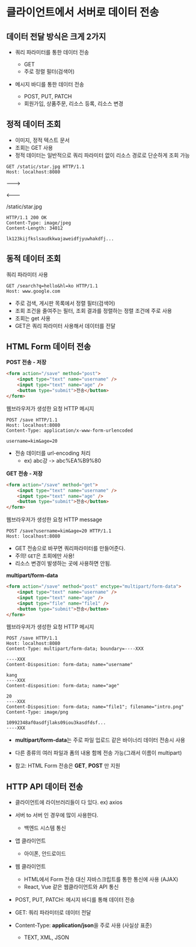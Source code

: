 # 클라이언트에서 서버로 데이터 전송

## 데이터 전달 방식은 크게 2가지

- 쿼리 파라미터를 통한 데이터 전송
    - GET
    - 주로 정렬 필터(검색어)

- 메시지 바디를 통한 데이터 전송
    - POST, PUT, PATCH
    - 회원가입, 상품주문, 리소스 등록, 리소스 변경


## 정적 데이터 조회

- 이미지, 정적 텍스트 문서
- 조회는 GET 사용
- 정적 데이터는 일반적으로 쿼리 파라미터 없이 리소스 경로로 단순하게 조회 가능

```
GET /static/star.jpg HTTP/1.1
Host: localhost:8080
```

--->

<---

/static/star.jpg
```
HTTP/1.1 200 OK
Content-Type: image/jpeg
Content-Length: 34012

lk123kijfkslsaudkkwajaweidfjyuwhakdfj...
```

## 동적 데이터 조회
쿼리 파라미터 사용

```
GET /search?q=hello&hl=ko HTTP/1.1
Host: www.google.com
```

- 주로 검색, 게시판 목록에서 정렬 필터(검색어)
- 조회 조건을 줄여주는 필터, 조회 결과를 정렬하는 정렬 조건에 주로 사용
- 조회는 get 사용
- GET은 쿼리 파라미터 사용해서 데이터를 전달


## HTML Form 데이터 전송
__POST 전송 - 저장__

```html
<form action="/save" method="post">
    <input type="text" name="username" />
    <input type="text" name="age" />
    <button type="submit">전송</button>
</form>
```

웹브라우저가 생성한 요청 HTTP 메시지

```
POST /save HTTP/1.1
Host: localhost:8080
Content-Type: application/x-www-form-urlencoded

username=kim&age=20
```
- 전송 데이터를 url-encoding 처리
    - ex) abc강 -> abc%EA%B9%80

__GET 전송 - 저장__

```html
<form action="/save" method="get">
    <input type="text" name="username" />
    <input type="text" name="age" />
    <button type="submit">전송</button>
</form>
```

웹브라우저가 생성한 요청 HTTP message
```
POST /save?username=kim&age=20 HTTP/1.1
Host: localhost:8080

```
- GET 전송으로 바꾸면 쿼리파라미터를 만들어준다.
- 주의! `GET`은 조회에만 사용!
- 리소스 변경이 발생하는 곳에 사용하면 안됨.

__multipart/form-data__

```html
<form action="/save" method="post" enctype="multipart/form-data">
    <input type="text" name="username" />
    <input type="text" name="age" />
    <input type="file" name="file1" />
    <button type="submit">전송</button>
</form>
```

웹브라우저가 생성한 요청 HTTP 메시지

```
POST /save HTTP/1.1
Host: localhost:8080
Content-Type: multipart/form-data; boundary=----XXX

----XXX
Content-Disposition: form-data; name="username"

kang
----XXX
Content-disposition: form-data; name="age"

20
----XXX
Content-Disposition: form-data; name="file1"; filename="intro.png"
Content-Type: image/png

10992348af0asdfjlaks09iou3kasdfdsf...
----XXX

```

- **multipart/form-data**는 주로 파일 업로드 같은 바이너리 데이터 전송시 사용
- 다른 종류의 여러 파일과 폼의 내용 함께 전송 가능(그래서 이름이 multipart)

- 참고: HTML Form 전송은 __GET__, __POST__ 만 지원


## HTTP API 데이터 전송

- 클라이언트에 라이브러리들이 다 있다. ex) axios

- 서버 to 서버 인 경우에 많이 사용한다.
    - 백엔드 시스템 통신

- 앱 클라이언트
    - 아이폰, 안드로이드

- 웹 클라이언트

    - HTML에서 Form 전송 대신 자바스크립트를 통한 통신에 사용 (AJAX)
    - React, Vue 같은 웹클라이언트와 API 통신

- POST, PUT, PATCH: 메시지 바디를 통해 데이터 전송
- GET: 쿼리 파라미터로 데이터 전달
- Content-Type: **application/json**을 주로 사용 (사실상 표준)
    - TEXT, XML, JSON